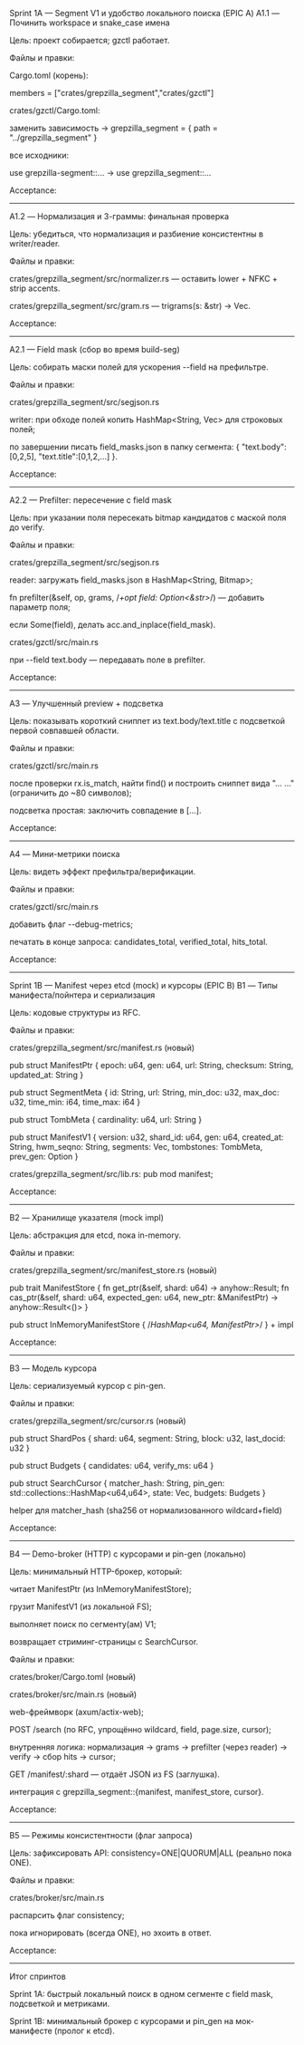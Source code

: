Sprint 1A — Segment V1 и удобство локального поиска (EPIC A)
A1.1 — Починить workspace и snake_case имена

Цель: проект собирается; gzctl работает.

Файлы и правки:

Cargo.toml (корень):

members = ["crates/grepzilla_segment","crates/gzctl"]

crates/gzctl/Cargo.toml:

заменить зависимость → grepzilla_segment = { path = "../grepzilla_segment" }

все исходники:

use grepzilla-segment::... → use grepzilla_segment::...

Acceptance:

--------

A1.2 — Нормализация и 3-граммы: финальная проверка

Цель: убедиться, что нормализация и разбиение консистентны в writer/reader.

Файлы и правки:

crates/grepzilla_segment/src/normalizer.rs — оставить lower + NFKC + strip accents.

crates/grepzilla_segment/src/gram.rs — trigrams(s: &str) -> Vec<String>.

Acceptance:

---------

A2.1 — Field mask (сбор во время build-seg)

Цель: собирать маски полей для ускорения --field на префильтре.

Файлы и правки:

crates/grepzilla_segment/src/segjson.rs

writer: при обходе полей копить HashMap<String, Vec<u32>> для строковых полей;

по завершении писать field_masks.json в папку сегмента: { "text.body":[0,2,5], "text.title":[0,1,2,...] }.

Acceptance:

----------

A2.2 — Prefilter: пересечение с field mask

Цель: при указании поля пересекать bitmap кандидатов с маской поля до verify.

Файлы и правки:

crates/grepzilla_segment/src/segjson.rs

reader: загружать field_masks.json в HashMap<String, Bitmap>;

fn prefilter(&self, op, grams, /*+opt field: Option<&str>*/) — добавить параметр поля;

если Some(field), делать acc.and_inplace(field_mask).

crates/gzctl/src/main.rs

при --field text.body — передавать поле в prefilter.

Acceptance:

---------------

A3 — Улучшенный preview + подсветка

Цель: показывать короткий сниппет из text.body/text.title с подсветкой первой совпавшей области.

Файлы и правки:

crates/gzctl/src/main.rs

после проверки rx.is_match, найти find() и построить сниппет вида "... <match> ..." (ограничить до ~80 символов);

подсветка простая: заключить совпадение в [...].

Acceptance:

----------

A4 — Мини-метрики поиска

Цель: видеть эффект префильтра/верификации.

Файлы и правки:

crates/gzctl/src/main.rs

добавить флаг --debug-metrics;

печатать в конце запроса: candidates_total, verified_total, hits_total.

Acceptance:

----------

Sprint 1B — Manifest через etcd (mock) и курсоры (EPIC B)
B1 — Типы манифеста/пойнтера и сериализация

Цель: кодовые структуры из RFC.

Файлы и правки:

crates/grepzilla_segment/src/manifest.rs (новый)

pub struct ManifestPtr { epoch: u64, gen: u64, url: String, checksum: String, updated_at: String }

pub struct SegmentMeta { id: String, url: String, min_doc: u32, max_doc: u32, time_min: i64, time_max: i64 }

pub struct TombMeta { cardinality: u64, url: String }

pub struct ManifestV1 { version: u32, shard_id: u64, gen: u64, created_at: String, hwm_seqno: String, segments: Vec<SegmentMeta>, tombstones: TombMeta, prev_gen: Option<u64> }

crates/grepzilla_segment/src/lib.rs: pub mod manifest;

Acceptance:

-----------

B2 — Хранилище указателя (mock impl)

Цель: абстракция для etcd, пока in-memory.

Файлы и правки:

crates/grepzilla_segment/src/manifest_store.rs (новый)

pub trait ManifestStore { fn get_ptr(&self, shard: u64) -> anyhow::Result<ManifestPtr>; fn cas_ptr(&self, shard: u64, expected_gen: u64, new_ptr: &ManifestPtr) -> anyhow::Result<()> }

pub struct InMemoryManifestStore { /*HashMap<u64, ManifestPtr>*/ } + impl

Acceptance:

--------------

B3 — Модель курсора

Цель: сериализуемый курсор с pin-gen.

Файлы и правки:

crates/grepzilla_segment/src/cursor.rs (новый)

pub struct ShardPos { shard: u64, segment: String, block: u32, last_docid: u32 }

pub struct Budgets { candidates: u64, verify_ms: u64 }

pub struct SearchCursor { matcher_hash: String, pin_gen: std::collections::HashMap<u64,u64>, state: Vec<ShardPos>, budgets: Budgets }

helper для matcher_hash (sha256 от нормализованного wildcard+field)

Acceptance:

------------

B4 — Demo-broker (HTTP) с курсорами и pin-gen (локально)

Цель: минимальный HTTP-брокер, который:

читает ManifestPtr (из InMemoryManifestStore);

грузит ManifestV1 (из локальной FS);

выполняет поиск по сегменту(ам) V1;

возвращает стриминг-страницы с SearchCursor.

Файлы и правки:

crates/broker/Cargo.toml (новый)

crates/broker/src/main.rs (новый)

web-фреймворк (axum/actix-web);

POST /search (по RFC, упрощённо wildcard, field, page.size, cursor);

внутренняя логика: нормализация → grams → prefilter (через reader) → verify → сбор hits → cursor;

GET /manifest/:shard — отдаёт JSON из FS (заглушка).

интеграция с grepzilla_segment::{manifest, manifest_store, cursor}.

Acceptance:

-------------

B5 — Режимы консистентности (флаг запроса)

Цель: зафиксировать API: consistency=ONE|QUORUM|ALL (реально пока ONE).

Файлы и правки:

crates/broker/src/main.rs

распарсить флаг consistency;

пока игнорировать (всегда ONE), но эхоить в ответ.

Acceptance:

------------

Итог спринтов

Sprint 1A: быстрый локальный поиск в одном сегменте с field mask, подсветкой и метриками.

Sprint 1B: минимальный брокер с курсорами и pin_gen на мок-манифесте (пролог к etcd).